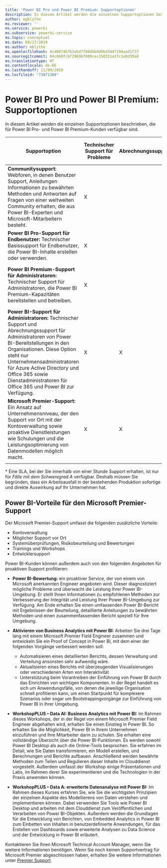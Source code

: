 ```yaml
---
title: 'Power BI Pro und Power BI Premium: Supportoptionen'
description: In diesem Artikel werden die einzelnen Supportoptionen beschrieben, die für Power BI Pro- und Power BI Premium-Kunden verfügbar sind.
author: mgblythe
ms.reviewer: ''
ms.service: powerbi
ms.subservice: powerbi-service
ms.topic: conceptual
ms.date: 09/17/2019
ms.author: mblythe
ms.openlocfilehash: 4cd007467b2ebd7f08dbb9d9bd3447194aad1f37
ms.sourcegitcommit: 64c860fcbf2969bf089cec358331a1fc1e0d39a8
ms.translationtype: HT
ms.contentlocale: de-DE
ms.lasthandoff: 11/09/2019
ms.locfileid: "73871386"
---
```

# <a name="power-bi-pro-and-power-bi-premium-support-options"></a>Power BI Pro und Power BI Premium: Supportoptionen

In diesem Artikel werden die einzelnen Supportoptionen beschrieben, die für Power BI Pro- und Power BI Premium-Kunden verfügbar sind.

| **Supportoption** | **Technischer Support für Probleme** | **Abrechnungssupport** | **Proaktive Beratung und Training** | **Serviceebene<br> (Zeit bis zum ersten Einschreiten)** | **Supportkanal** |
| --- | --- | --- | --- | --- | --- |
| **Communitysupport:** Webforen, in denen Benutzer Support, Anleitungen Informationen zu bewährten Methoden und Antworten auf Fragen von einer weltweiten Community erhalten, die aus Power BI-Experten und Microsoft-Mitarbeitern besteht. | X |   |   | Keine. Es wird die bestmögliche Unterstützung geboten. | [Power BI-Community](https://community.powerbi.com) |
| **Power BI Pro-Support für Endbenutzer:** Technischer Basissupport für Endbenutzer, die Power BI-Inhalte erstellen oder verwenden. | X |   |   | Ein Werktag | [Supportwebsite für Power BI](https://support.powerbi.com)  |
| **Power BI Premium-Support für Administratoren:** Technischer Support für Administratoren, die Power BI Premium-Kapazitäten bereitstellen und betreiben. | X |   |   | Ein Werktag oder eine Stunde, je nach Schwere des Falls\* | [Supportwebsite für Power BI](https://support.powerbi.com)<br>ODER<br>[Microsoft 365 Admin Center](https://portal.office.com/adminportal)<br>ODER<br> Telefon |
| **Power BI-Support für Administratoren:** Technischer Support und Abrechnungssupport für Administratoren von Power BI-Bereitstellungen in den Organisationen.  Diese Option steht nur Unternehmensadministratoren für Azure Active Directory und Office 365 sowie Dienstadministratoren für Office 365 und Power BI zur Verfügung. | X | X |   | Ein Werktag oder eine Stunde, je nach Schwere des Falls\* | [Microsoft 365 Admin Center](https://portal.office.com/adminportal)<br>ODER<br> Telefon |
| **Microsoft Premier-Support:** Ein Ansatz auf Unternehmensniveau, der den Support vor Ort mit der Kontoverwaltung sowie proaktive Dienstleistungen wie Schulungen und die Leistungsoptimierung von Datenmodellen möglich macht. | X | X | X | Unterschiedlich, je nach Angebot und Schwere des Falls\* | Technical Account Manager <br>ODER<br> [Microsoft 365 Admin Center](https://portal.office.com/adminportal) |
| | | | | | |

\* Eine SLA, bei der Sie innerhalb von einer Stunde Support erhalten, ist nur für _Fälle mit dem Schweregrad A_ verfügbar. Deshalb müssen Sie begründen, dass ein Arbeitsausfall in der bestehenden Produktion sofortige und direkte Auswirkung auf Ihr Unternehmen hat.

## <a name="power-bi-benefits-for-microsoft-premier-support"></a>Power BI-Vorteile für den Microsoft Premier-Support

Der Microsoft Premier-Support umfasst die folgenden zusätzliche Vorteile:

- Kontoverwaltung
- Möglicher Support vor Ort
- Systemüberprüfungen, Risikobeurteilung und Bewertungen
- Trainings und Workshops
- Entwicklersupport

Power BI-Kunden können außerdem auch von den folgenden Angeboten für proaktiven Support profitieren:

 - **Power BI-Bewertung:** ein proaktiver Service, der von einem von Microsoft anerkannten Engineer angeboten wird. Dieser diagnostiziert mögliche Probleme und überwacht die Leistung Ihrer Power BI-Umgebung. Er stellt Ihnen Informationen zu empfohlenen Methoden zur Verbesserung der Integrität und Leistung Ihrer Power BI-Umgebung zur Verfügung. Am Ende erhalten Sie einen umfassenden Power BI-Bericht mit Ergebnissen der Beurteilung, detaillierte Anleitungen zu bewährten Methoden und einen zusammenfassenden Bericht speziell für Ihre Umgebung.

 - **Aktivieren von Business Analytics mit Power BI:** Arbeiten Sie drei Tage lang mit einem Microsoft Premier Field Engineer zusammen und entwickeln Sie ein Proof of Concept in Power BI, mit dem einer der folgenden Vorgänge verbessert werden soll:
    - Automatisieren eines detaillierten Berichts, dessen Verwaltung und Verteilung ansonsten sehr aufwendig wäre.
    - Aktualisieren eines Berichts mit überzeugenden Visualisierungen oder verschiedenen Arten von Interaktivität 
    - Unterstützung beim Vorantreiben der Einführung von Power BI durch das Einrichten von wichtigen Komponenten. In der Regel handelt es sich um Anwendungsfälle, von denen die jeweilige Organisation schnell profitieren kann, um einen Startpunkt für komplexere Szenarios oder sogar um Bootstrappingvorgänge zur Einführung von Power BI in Ihrer Umgebung.

  - **WorkshopPLUS – Data AI: Business Analytics mit Power BI:** Im Rahmen dieses Workshops, der in der Regel von einem Microsoft Premier Field Engineer abgehalten wird, erhalten Sie einen Einstieg in Power BI. So erhalten Sie die Möglichkeit, Power BI in Ihrem Unternehmen einzuführen und Ihre Mitarbeiter darin zu schulen.
Sie erhalten eine vollständige Übersicht über die Power BI-Funktionen. Es werden sowohl Power BI Desktop als auch die Online-Tools besprochen. Sie erfahren im Detail, wie Sie Daten transformieren, ein Modell erstellen, und Berechnungen und Berichte aufbauen. Anschließend werden bewährte Methoden zum Teilen und Regulieren dieser Inhalte im Clouddienst vorgestellt. Außerdem umfasst der Workshop einige Präsentationen und Labs, im Rahmen derer Sie experimentieren und die Technologien in der Praxis anwenden können.

  - **WorkshopPLUS – Data A: erweiterte Datenanalyse mit Power BI:** Im Rahmen dieses Kurses erfahren Sie, wie Sie die wichtigsten Prinzipien der einzelnen Aspekte des Modellierens von Daten verstehen und implementieren können. Dabei verwenden Sie Tools wie Power BI Desktop und arbeiten mit dem Clouddienst zum Veröffentlichen und Verarbeiten von Power BI-Objekten. Außerdem werden die Grundlagen für die Entwicklung von Berichten, von Embedded Analytics in Power BI zum Einbetten von Inhalten in benutzerdefinierte Anwendungen, für das Erstellen von Dashboards sowie erweiterte Analysen zu Data Science und der Entwicklung in Power BI erläutert.

Kontaktieren Sie Ihren Microsoft Technical Account Manager, wenn Sie weitere Informationen benötigen. Wenn Sie noch keinen Supportvertrag für Microsoft Premier abgeschlossen haben, erhalten Sie weitere Informationen unter [Premier Support](https://support.microsoft.com/premier).
